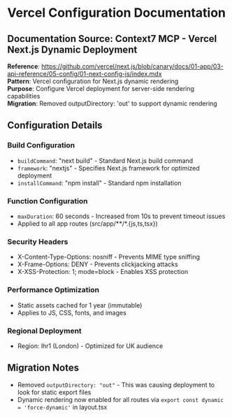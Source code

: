 # Vercel Configuration Documentation

## Documentation Source: Context7 MCP - Vercel Next.js Dynamic Deployment
**Reference**: https://github.com/vercel/next.js/blob/canary/docs/01-app/03-api-reference/05-config/01-next-config-js/index.mdx  
**Pattern**: Vercel configuration for Next.js dynamic rendering  
**Purpose**: Configure Vercel deployment for server-side rendering capabilities  
**Migration**: Removed outputDirectory: 'out' to support dynamic rendering  

## Configuration Details

### Build Configuration
- `buildCommand`: "next build" - Standard Next.js build command
- `framework`: "nextjs" - Specifies Next.js framework for optimized deployment
- `installCommand`: "npm install" - Standard npm installation

### Function Configuration
- `maxDuration`: 60 seconds - Increased from 10s to prevent timeout issues
- Applied to all app routes (src/app/**/*.{js,ts,tsx})

### Security Headers
- X-Content-Type-Options: nosniff - Prevents MIME type sniffing
- X-Frame-Options: DENY - Prevents clickjacking attacks
- X-XSS-Protection: 1; mode=block - Enables XSS protection

### Performance Optimization
- Static assets cached for 1 year (immutable)
- Applies to JS, CSS, fonts, and images

### Regional Deployment
- Region: lhr1 (London) - Optimized for UK audience

## Migration Notes
- Removed `outputDirectory: "out"` - This was causing deployment to look for static export files
- Dynamic rendering now enabled for all routes via `export const dynamic = 'force-dynamic'` in layout.tsx